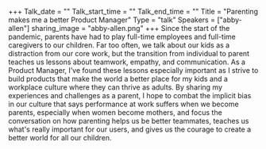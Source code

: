 +++
Talk_date = ""
Talk_start_time = ""
Talk_end_time = ""
Title = "Parenting makes me a better Product Manager"
Type = "talk"
Speakers = ["abby-allen"]
sharing_image = "abby-allen.png"
+++
Since the start of the pandemic, parents have had to play full-time employees and full-time caregivers to our children. Far too often, we talk about our kids as a distraction from our core work, but the transition from individual to parent teaches us lessons about teamwork, empathy, and communication. As a Product Manager, I’ve found these lessons especially important as I strive to build products that make the world a better place for my kids and a workplace culture where they can thrive as adults. By sharing my experiences and challenges as a parent, I hope to combat the implicit bias in our culture that says performance at work suffers when we become parents, especially when women become mothers, and focus the conversation on how parenting helps us be better teammates, teaches us what's really important for our users, and gives us the courage to create a better world for all our children.
